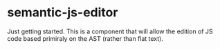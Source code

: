 # semantic-js-editor

Just getting started. This is a component that will allow the edition of JS code based primiraly on the AST (rather than flat text).
